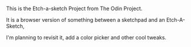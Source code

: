 This is the Etch-a-sketch Project from The Odin Project.


It is a browser version of something between a sketchpad and an Etch-A-Sketch, 


I'm planning to revisit it, add a color picker and other cool tweaks.
